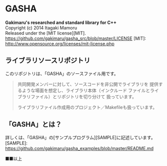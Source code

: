 GASHA
====
**Gakimaru's researched and standard library for C++**  
Copyright (c) 2014 Itagaki Mamoru  
Released under the [MIT license][MIT].
<https://github.com/gakimaru/gasha_src/blob/master/LICENSE>
[MIT]: http://www.opensource.org/licenses/mit-license.php

ライブラリソースリポジトリ
---
このリポジトリは、「GASHA」のソースファイル用です。  
> 共同開発メンバーに対して、ソースコードを非公開でライブラリを
> 提供するような場面を想定し、ライブラリ本体（インクルード
> ファイルとライブラリファイル）とリポジトリを切り分けて
> 扱っています。  
> 
> ライブラリファイル作成用のプロジェクト／Makefileも扱っています。

「GASHA」とは？
---
詳しくは、「GASHA」の[サンプルプログラム][SAMPLE]に記述しています。
[SAMPLE]: https://github.com/gakimaru/gasha_examples/blob/master/README.md

■■以上
